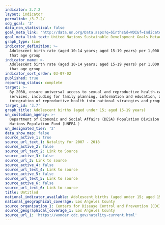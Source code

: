 ```yaml
---
indicator: 3.7.2
layout: indicator
permalink: /3-7-2/
sdg_goal: '3'
data_non_statistical: false
goal_meta_link: 'http://data.un.org/Data.aspx?q=births&d=WDI&f=Indicator_Code%3aSP.ADO.TFRT'
goal_meta_link_text: United Nations Sustainable Development Goals Metadata (PDF 90.8 KB)
graph_type: line
indicator_definition: >-
  Adolescent birth rate (aged 10-14 years; aged 15-19 years) per 1,000 women in
  that age group
indicator_name: >-
  Adolescent birth rate (aged 10-14 years; aged 15-19 years) per 1,000 women in
  that age group
indicator_sort_order: 03-07-02
published: true
reporting_status: complete
target: >-
  By 2030, ensure universal access to sexual and reproductive health-care
  services, including for family planning, information and education, and the
  integration of reproductive health into national strategies and programmes
target_id: '3.7'
graph_title: Adolescent births (aged under 15; aged 15-19 years)
un_custodian_agency: >-
  Department of Economic and Social Affairs (DESA) Population Division United
  Nations Population Fund (UNFPA )
un_designated_tier: '2'
data_show_map: false
source_active_1: true
source_url_text_1: Natality for 2007 - 2018
source_active_2: false
source_url_text_2: Link to Source
source_active_3: false
source_url_3: Link to source
source_active_4: false
source_url_text_4: Link to source
source_active_5: false
source_url_text_5: Link to source
source_active_6: false
source_url_text_6: Link to source
title: Untitled
national_indicator_available: Adolescent births (aged under 15; aged 15-19 years)
national_geographical_coverage: Los Angeles County
source_organisation_1: Centers for Disease Control and Prevention (CDC)
source_geographical_coverage_1: Los Angeles County
source_url_1: 'https://wonder.cdc.gov/natality-current.html'
---
```

